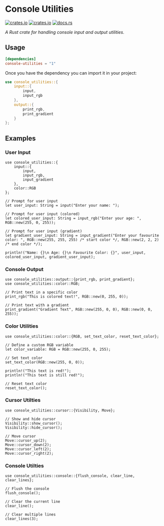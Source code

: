 # Console Utilities

[![crates.io](https://img.shields.io/crates/v/console-utilities.svg)](https://crates.io/crates/console-utilities)
[![crates.io](https://img.shields.io/crates/d/console-utilities.svg)](https://crates.io/crates/console-utilities)
[![docs.rs](https://docs.rs/console-utilities/badge.svg)](https://docs.rs/console-utilities)

_A Rust crate for handling console input and output utilities._

## Usage

```toml
[dependencies]
console-utilities = "1"
```

Once you have the dependency you can import it in your project:

```rust
use console_utilities::{
    input::{
        input,
        input_rgb
    },
    output::{
        print_rgb,
        print_gradient
    }
};
```

## Examples

### User Input

```rust, no_run
use console_utilities::{
    input::{
        input,
        input_rgb,
        input_gradient
    },
    color::RGB
};

// Prompt for user input
let user_input: String = input("Enter your name: ");

// Prompt for user input (colored)
let colored_user_input: String = input_rgb("Enter your age: ", RGB::new(255, 0, 255));

// Prompt for user input (gradient)
let gradient_user_input: String = input_gradient("Enter your favourite color: ", RGB::new(255, 255, 255) /* start color */, RGB::new(2, 2, 2) /* end color */);

println!("Name: {}\n Age: {}\n Favourite Color: {}", user_input, colored_user_input, gradient_user_input);
```

### Console Output

```rust, no_run
use console_utilities::output::{print_rgb, print_gradient};
use console_utilities::color::RGB;

// Print text in a specific color
print_rgb("This is colored text!", RGB::new(0, 255, 0));

// Print text with a gradient
print_gradient("Gradient Text", RGB::new(255, 0, 0), RGB::new(0, 0, 255));
```

### Color Utilities

```rust, no_run
use console_utilities::color::{RGB, set_text_color, reset_text_color};

// Define a custom RGB variable
let color_variable: RGB = RGB::new(255, 0, 255);

// Set text color
set_text_color(RGB::new(255, 0, 0));

println!("This text is red!");
println!("This text is still red!");

// Reset text color
reset_text_color();
```

### Cursor Utilties

```rust, no_run
use console_utilities::cursor::{Visibility, Move};

// Show and hide cursor
Visibility::show_cursor();
Visibility::hide_cursor();

// Move cursor
Move::cursor_up(2);
Move::cursor_down(2);
Move::cursor_left(2);
Move::cursor_right(2);
```

### Console Utilties

```rust, no_run
use console_utilities::console::{flush_console, clear_line, clear_lines};

// Flush the console
flush_console();

// Clear the current line
clear_line();

// Clear multiple lines
clear_lines(3);
```